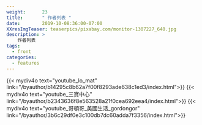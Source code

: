 ```yaml
---
weight:      23
title:       " 作者列表 "
date:        2019-10-08:36:00-07:00
XXresImgTeaser: teaserpics/pixabay.com/monitor-1307227_640.jpg
description: >
    作者列表
tags:
  - front
categories:
  - features
---
```


{{< mydiv4o text="youtube_lo_mat" link="/byauthor/b14295c8b62a7f00f8293ade638c1ed3/index.html">}}
{{< mydiv4o text="youtube_三寶中心" link="/byauthor/b2343636f8e563528a21f0cea692eea4/index.html">}}
{{< mydiv4o text="youtube_哥頓哥_美國生活_gordongor" link="/byauthor/3b6c29df0e3c100db7dc60adda7f3356/index.html">}}

